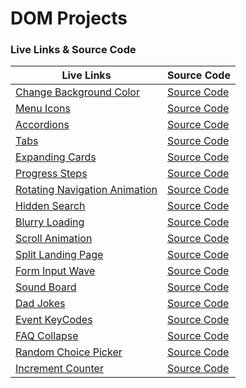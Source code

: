 # DOM Projects

### Live Links & Source Code

| Live Links                                                                                        | Source Code                                                                                |
| ------------------------------------------------------------------------------------------------- | ------------------------------------------------------------------------------------------ |
| [Change Background Color](https://adityackr.github.io/dom-projects/01-change-bg-color/)           | [Source Code](https://github.com/adityackr/dom-projects/tree/main/01-change-bg-color)      |
| [Menu Icons](https://adityackr.github.io/dom-projects/02-menu-icons/)                             | [Source Code](https://github.com/adityackr/dom-projects/tree/main/02-menu-icons)           |
| [Accordions](https://adityackr.github.io/dom-projects/03-accordions/)                             | [Source Code](https://github.com/adityackr/dom-projects/tree/main/03-accordions)           |
| [Tabs](https://adityackr.github.io/dom-projects/04-tabs/)                                         | [Source Code](https://github.com/adityackr/dom-projects/tree/main/04-tabs)                 |
| [Expanding Cards](https://adityackr.github.io/dom-projects/05-expanding-cards/)                   | [Source Code](https://github.com/adityackr/dom-projects/tree/main/05-expanding-cards)      |
| [Progress Steps](https://adityackr.github.io/dom-projects/06-progress-steps/)                     | [Source Code](https://github.com/adityackr/dom-projects/tree/main/06-progress-steps)       |
| [Rotating Navigation Animation](https://adityackr.github.io/dom-projects/07-rotating-navigation/) | [Source Code](https://github.com/adityackr/dom-projects/tree/main/07-rotating-navigation)  |
| [Hidden Search](https://adityackr.github.io/dom-projects/08-hidden-search/)                       | [Source Code](https://github.com/adityackr/dom-projects/tree/main/08-hidden-search)        |
| [Blurry Loading](https://adityackr.github.io/dom-projects/09-blurry-loading/)                     | [Source Code](https://github.com/adityackr/dom-projects/tree/main/09-blurry-loading)       |
| [Scroll Animation](https://adityackr.github.io/dom-projects/10-scroll-animation/)                 | [Source Code](https://github.com/adityackr/dom-projects/tree/main/10-scroll-animation)     |
| [Split Landing Page](https://adityackr.github.io/dom-projects/11-split-landing-page/)             | [Source Code](https://github.com/adityackr/dom-projects/tree/main/11-split-landing-page)   |
| [Form Input Wave](https://adityackr.github.io/dom-projects/12-form-input-wave/)                   | [Source Code](https://github.com/adityackr/dom-projects/tree/main/12-form-input-wave)      |
| [Sound Board](https://adityackr.github.io/dom-projects/13-sound-board/)                           | [Source Code](https://github.com/adityackr/dom-projects/tree/main/13-sound-board)          |
| [Dad Jokes](https://adityackr.github.io/dom-projects/14-dad-jokes/)                               | [Source Code](https://github.com/adityackr/dom-projects/tree/main/14-dad-jokes)            |
| [Event KeyCodes](https://adityackr.github.io/dom-projects/15-event-keycodes/)                     | [Source Code](https://github.com/adityackr/dom-projects/tree/main/15-event-keycodes)       |
| [FAQ Collapse](https://adityackr.github.io/dom-projects/16-faq-collapse/)                         | [Source Code](https://github.com/adityackr/dom-projects/tree/main/16-faq-collapse)         |
| [Random Choice Picker](https://adityackr.github.io/dom-projects/17-random-choice-picker/)         | [Source Code](https://github.com/adityackr/dom-projects/tree/main/17-random-choice-picker) |
| [Increment Counter](https://adityackr.github.io/dom-projects/19-incrementing-counter/)            | [Source Code](https://github.com/adityackr/dom-projects/tree/main/19-incrementing-counter) |

